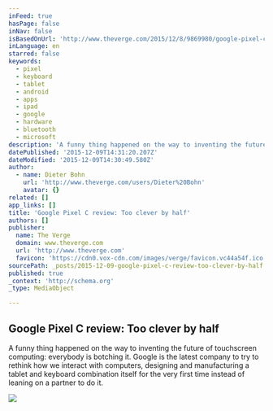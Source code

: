 ```yaml
---
inFeed: true
hasPage: false
inNav: false
isBasedOnUrl: 'http://www.theverge.com/2015/12/8/9869980/google-pixel-c-tablet-review-android'
inLanguage: en
starred: false
keywords:
  - pixel
  - keyboard
  - tablet
  - android
  - apps
  - ipad
  - google
  - hardware
  - bluetooth
  - microsoft
description: 'A funny thing happened on the way to inventing the future of touchscreen computing: everybody is botching it. Google is the latest company to try to rethink how we interact with computers, designing and manufacturing a tablet and keyboard combination itself for the very first time instead of leaning on a partner to do it.'
datePublished: '2015-12-09T14:31:20.207Z'
dateModified: '2015-12-09T14:30:49.580Z'
author:
  - name: Dieter Bohn
    url: 'http://www.theverge.com/users/Dieter%20Bohn'
    avatar: {}
related: []
app_links: []
title: 'Google Pixel C review: Too clever by half'
authors: []
publisher:
  name: The Verge
  domain: www.theverge.com
  url: 'http://www.theverge.com'
  favicon: 'https://cdn0.vox-cdn.com/images/verge/favicon.vc44a54f.ico'
sourcePath: _posts/2015-12-09-google-pixel-c-review-too-clever-by-half.md
published: true
_context: 'http://schema.org'
_type: MediaObject

---
```

<article style=""><h1>Google Pixel C review: Too clever by half</h1><p>A funny thing happened on the way to inventing the future of touchscreen computing: everybody is botching it. Google is the latest company to try to rethink how we interact with computers, designing and manufacturing a tablet and keyboard combination itself for the very first time instead of leaning on a partner to do it.</p><img src="https://cdn0.vox-cdn.com/thumbor/2yOKKviul99iyA0sE3-X52Mz0bY=/cdn0.vox-cdn.com/uploads/chorus_asset/file/4334077/Google-Pixel_C-review-6.0.jpg" /></article>
